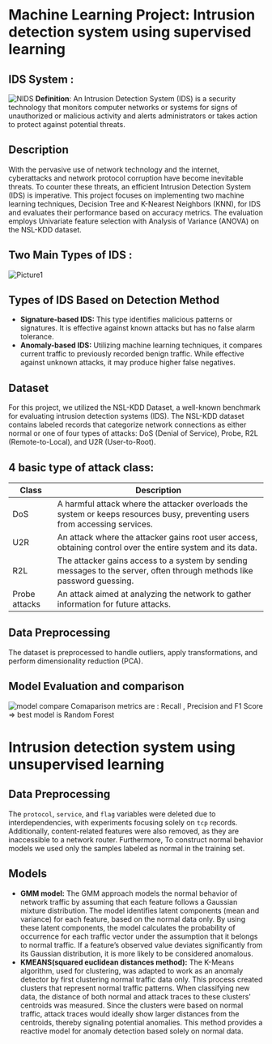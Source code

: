 # Machine Learning Project: Intrusion detection system using supervised learning
## IDS System :

![NIDS](https://github.com/YASMINE12AMOR/IDS-system/assets/115255200/f910178c-8d56-411f-bcab-3c167eb99a49)
**Definition**: An Intrusion Detection System (IDS) is a security technology that monitors computer networks or systems for signs of unauthorized or malicious activity and alerts administrators or takes action to protect against potential threats.

## Description 
With the pervasive use of network technology and the internet, cyberattacks and network protocol corruption have become inevitable threats. To counter these threats, an efficient Intrusion Detection System (IDS) is imperative. This project focuses on implementing two machine learning techniques, Decision Tree and K-Nearest Neighbors (KNN), for IDS and evaluates their performance based on accuracy metrics. The evaluation employs Univariate feature selection with Analysis of Variance (ANOVA) on the NSL-KDD dataset.
## Two Main Types of IDS :
![Picture1](https://github.com/user-attachments/assets/78e8dcab-b142-4d72-b19d-2268d6c2189e)

## Types of IDS Based on Detection Method

 - **Signature-based IDS:** This type identifies malicious patterns or signatures. It is effective against known attacks but has no false alarm tolerance.
 - **Anomaly-based IDS:** Utilizing machine learning techniques, it compares current traffic to previously recorded benign traffic. While effective against unknown attacks, it may produce higher false negatives.

## Dataset
For this project, we utilized the NSL-KDD Dataset, a well-known benchmark for evaluating intrusion detection systems (IDS). The NSL-KDD dataset contains labeled records that categorize network connections as either normal or one of four types of attacks: DoS (Denial of Service), Probe, R2L (Remote-to-Local), and U2R (User-to-Root).
 
## 4 basic type of attack class:

|   Class           |  Description                                                       |
| ----------------- | ------------------------------------------------------------------ |
| DoS| A harmful attack where the attacker overloads the system or keeps resources busy, preventing users from accessing services. |
| U2R | An attack where the attacker gains root user access, obtaining control over the entire system and its data. |
| R2L | The attacker gains access to a system by sending messages to the server, often through methods like password guessing. |
| Probe attacks | An attack aimed at analyzing the network to gather information for future attacks. |

## Data Preprocessing
The dataset is preprocessed to handle outliers, apply transformations, and perform dimensionality reduction (PCA).
## Model Evaluation and comparison

![model compare](https://github.com/user-attachments/assets/f45a8e14-09e9-4c28-aee9-81ad776e869f)
Comaparison metrics are : Recall , Precision and F1 Score
=> best model is Random Forest 

# Intrusion detection system using unsupervised learning 
## Data Preprocessing
The `protocol`, `service`, and `flag` variables were deleted due to interdependencies, with experiments focusing solely on `tcp` records. Additionally, content-related features were also removed, as they are inaccessible to a network router. Furthermore, To construct normal behavior models we used only the samples labeled as normal in the training set.
## Models
- **GMM model:** The GMM approach models the normal behavior of network traffic by assuming that each feature follows a Gaussian mixture distribution. The model identifies latent components (mean and variance) for each feature, based on the normal data only. By using these latent components, the model calculates the probability of occurrence for each traffic vector under the assumption that it belongs to normal traffic. If a feature’s observed value deviates significantly from its Gaussian distribution, it is more likely to be considered anomalous.
- **KMEANS(squared euclidean distances method):** The K-Means algorithm, used for clustering, was adapted to work as an anomaly detector by first clustering normal traffic data only. This process created clusters that represent normal traffic patterns. When classifying new data, the distance of both normal and attack traces to these clusters' centroids was measured. Since the clusters were based on normal traffic, attack traces would ideally show larger distances from the centroids, thereby signaling potential anomalies. This method provides a reactive model for anomaly detection based solely on normal data.
